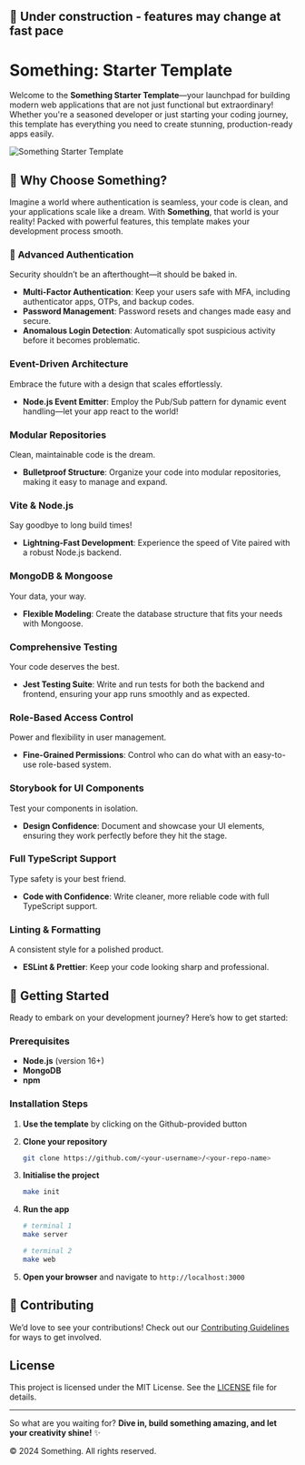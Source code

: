 ## :construction: Under construction - features may change at fast pace

# Something: Starter Template

Welcome to the **Something Starter Template**—your launchpad for building modern web applications that are not just functional but extraordinary! Whether you're a seasoned developer or just starting your coding journey, this template has everything you need to create stunning, production-ready apps easily.

![Something Starter Template](https://github.com/user-attachments/assets/6e76e485-aae4-4fde-947d-6757a5d8c9aa)

## 🌟 Why Choose Something?

Imagine a world where authentication is seamless, your code is clean, and your applications scale like a dream. With **Something**, that world is your reality! Packed with powerful features, this template makes your development process smooth.

### 🔑 **Advanced Authentication**

Security shouldn’t be an afterthought—it should be baked in.

- **Multi-Factor Authentication**: Keep your users safe with MFA, including authenticator apps, OTPs, and backup codes.
- **Password Management**: Password resets and changes made easy and secure.
- **Anomalous Login Detection**: Automatically spot suspicious activity before it becomes problematic.

### **Event-Driven Architecture**

Embrace the future with a design that scales effortlessly.

- **Node.js Event Emitter**: Employ the Pub/Sub pattern for dynamic event handling—let your app react to the world!

### **Modular Repositories**

Clean, maintainable code is the dream.

- **Bulletproof Structure**: Organize your code into modular repositories, making it easy to manage and expand.

### **Vite & Node.js**

Say goodbye to long build times!

- **Lightning-Fast Development**: Experience the speed of Vite paired with a robust Node.js backend.

### **MongoDB & Mongoose**

Your data, your way.

- **Flexible Modeling**: Create the database structure that fits your needs with Mongoose.

### **Comprehensive Testing**

Your code deserves the best.

- **Jest Testing Suite**: Write and run tests for both the backend and frontend, ensuring your app runs smoothly and as expected.

### **Role-Based Access Control**

Power and flexibility in user management.

- **Fine-Grained Permissions**: Control who can do what with an easy-to-use role-based system.

### **Storybook for UI Components**

Test your components in isolation.

- **Design Confidence**: Document and showcase your UI elements, ensuring they work perfectly before they hit the stage.

### **Full TypeScript Support**

Type safety is your best friend.

- **Code with Confidence**: Write cleaner, more reliable code with full TypeScript support.

### **Linting & Formatting**

A consistent style for a polished product.

- **ESLint & Prettier**: Keep your code looking sharp and professional.

## 🚀 Getting Started

Ready to embark on your development journey? Here’s how to get started:

### Prerequisites

- **Node.js** (version 16+)
- **MongoDB**
- **npm**

### Installation Steps

1. **Use the template** by clicking on the Github-provided button

2. **Clone your repository**

   ```bash
   git clone https://github.com/<your-username>/<your-repo-name>
   ```

3. **Initialise the project**

   ```bash
   make init
   ```

4. **Run the app**

   ```bash
   # terminal 1
   make server
   ```

   ```bash
   # terminal 2
   make web
   ```

5. **Open your browser** and navigate to `http://localhost:3000`

## 🤝 Contributing

We’d love to see your contributions! Check out our [Contributing Guidelines](CONTRIBUTING.md) for ways to get involved.

## License

This project is licensed under the MIT License. See the [LICENSE](LICENSE) file for details.

---

So what are you waiting for? **Dive in, build something amazing, and let your creativity shine!** ✨

© 2024 Something. All rights reserved.
